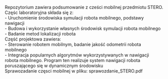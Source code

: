 Repozytorium zawiera podsumowanie z cześci mobilnej przedmiotu STERO. <br>
Częśc laboratoryjna składa się z:  <br>
    - Uruchomienie środowiska symulacji robota mobilnego, podstawy nawigacji  <br>
    - Budowa i wykorzystanie własnych środowisk symulacji robota mobilnego  <br>
    - Badanie metod lokalizacji robota  <br>
Część projektowa zawiera:  <br>
    - Sterowanie robotem mobilnym, badanie jakość odometrii robota mobilnego  <br>
    - Integracja popularnych algorytmów wykorzystywanych w nawigacji robota mobilnego. Program ten realizuje system nawigacji robota poruszającego się w dynamicznym środowisku <br>
Sprawozadanie częsci mobilnej w pliku: sprawozdanie_STERO.pdf  <br>
